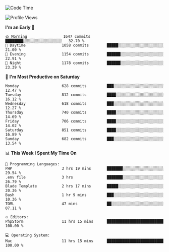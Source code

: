 <!--START_SECTION:waka-->
![Code Time](http://img.shields.io/badge/Code%20Time-4%2C062%20hrs%2059%20mins-blue)

![Profile Views](http://img.shields.io/badge/Profile%20Views-0-blue)

**I'm an Early 🐤** 

```text
🌞 Morning                1647 commits        ████████░░░░░░░░░░░░░░░░░   32.70 % 
🌆 Daytime                1058 commits        █████░░░░░░░░░░░░░░░░░░░░   21.00 % 
🌃 Evening                1154 commits        ██████░░░░░░░░░░░░░░░░░░░   22.91 % 
🌙 Night                  1178 commits        ██████░░░░░░░░░░░░░░░░░░░   23.39 % 
```
📅 **I'm Most Productive on Saturday** 

```text
Monday                   628 commits         ███░░░░░░░░░░░░░░░░░░░░░░   12.47 % 
Tuesday                  812 commits         ████░░░░░░░░░░░░░░░░░░░░░   16.12 % 
Wednesday                618 commits         ███░░░░░░░░░░░░░░░░░░░░░░   12.27 % 
Thursday                 740 commits         ████░░░░░░░░░░░░░░░░░░░░░   14.69 % 
Friday                   706 commits         ████░░░░░░░░░░░░░░░░░░░░░   14.02 % 
Saturday                 851 commits         ████░░░░░░░░░░░░░░░░░░░░░   16.89 % 
Sunday                   682 commits         ███░░░░░░░░░░░░░░░░░░░░░░   13.54 % 
```


📊 **This Week I Spent My Time On** 

```text
💬 Programming Languages: 
PHP                      3 hrs 19 mins       ███████░░░░░░░░░░░░░░░░░░   29.54 % 
.env file                3 hrs               ███████░░░░░░░░░░░░░░░░░░   26.79 % 
Blade Template           2 hrs 17 mins       █████░░░░░░░░░░░░░░░░░░░░   20.36 % 
Bash                     1 hr 9 mins         ███░░░░░░░░░░░░░░░░░░░░░░   10.36 % 
TOML                     47 mins             ██░░░░░░░░░░░░░░░░░░░░░░░   07.11 % 

🔥 Editors: 
PhpStorm                 11 hrs 15 mins      █████████████████████████   100.00 % 

💻 Operating System: 
Mac                      11 hrs 15 mins      █████████████████████████   100.00 % 
```


<!--END_SECTION:waka-->
